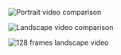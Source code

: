 



![Portrait video comparison](portrait_16frame_A_woman_with_glasses_wearing_a_white_t-shirt_sits_at_a_wooden_desk._An_open_notebook_and_calculator_lie_before_her._She_examines_the_document_then_picks_up_a_pen.gif)

![Landscape video comparison](landscape_16frames_Elegant_European_city_street_with_curved_row_of_sandstone_historical_buildings,_arched_entrances,_uniform_windows,_neoclassical_architectural_style,_parked_cars,_few_pedestrians.gif)

![128 frames landscape video](128frames_Elegant_European_city_street.gif)
